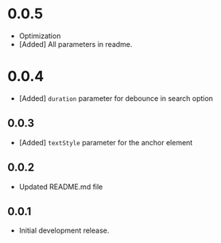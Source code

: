# 0.0.5
- Optimization
- [Added] All parameters in readme.

# 0.0.4
- [Added] `duration` parameter for debounce in search option

## 0.0.3
- [Added] `textStyle` parameter for the anchor element

## 0.0.2
- Updated README.md file

## 0.0.1
- Initial development release.
